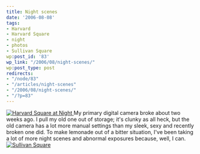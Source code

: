 ```yaml
---
title: Night scenes
date: '2006-08-08'
tags:
- Harvard
- Harvard Square
- night
- photos
- Sullivan Square
wp:post_id: '83'
wp_link: "/2006/08/night-scenes/"
wp:post_type: post
redirects:
- "/node/83"
- "/articles/night-scenes"
- "/2006/08/night-scenes/"
- "/?p=83"
---
```


  [ ![Harvard Square at Night](http://static.flickr.com/64/206559327_51d2fcc536.jpg) ](http://www.flickr.com/photos/bensheldon/206559327/ "Photo Sharing")
My primary digital camera broke about two weeks ago. I pull my old one out of storage; it's clunky as all heck, but the old camera has a lot more manual settings than my sleek, sexy and recently broken one did. To make lemonade out of a bitter situation, I've been taking a lot of more night scenes and abnormal exposures because, well, I can.
  [ ![Sullivan Square](http://static.flickr.com/81/210371310_a7789381d0.jpg) ](http://www.flickr.com/photos/bensheldon/210371310/ "Photo Sharing")
